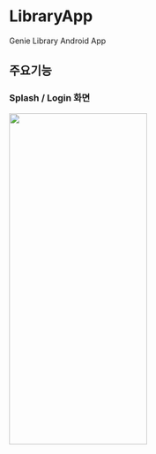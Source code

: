 # LibraryApp
Genie Library Android App

## 주요기능

### Splash / Login 화면
<img src= 'https://user-images.githubusercontent.com/46265496/190286518-64b9835a-f721-4ebf-9324-b7620b6cd71a.png' width ='250' height='600'>
